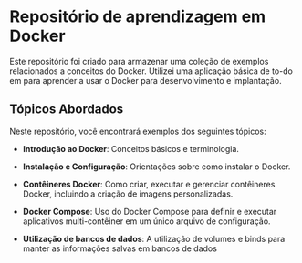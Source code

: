 # Repositório de aprendizagem em Docker

Este repositório foi criado para armazenar uma coleção de exemplos relacionados a conceitos do Docker. Utilizei uma aplicação básica de to-do em para aprender a usar o Docker para desenvolvimento e implantação.

## Tópicos Abordados

Neste repositório, você encontrará exemplos dos seguintes tópicos:

- **Introdução ao Docker**: Conceitos básicos e terminologia.

- **Instalação e Configuração**: Orientações sobre como instalar o Docker.

- **Contêineres Docker**: Como criar, executar e gerenciar contêineres Docker, incluindo a criação de imagens personalizadas.

- **Docker Compose**: Uso do Docker Compose para definir e executar aplicativos multi-contêiner em um único arquivo de configuração.

- **Utilização de bancos de dados**: A utilização de volumes e binds para manter as informações salvas em bancos de dados
  
